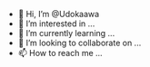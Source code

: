 - 👋 Hi, I’m @Udokaawa
- 👀 I’m interested in ...
- 🌱 I’m currently learning ...
- 💞️ I’m looking to collaborate on ...
- 📫 How to reach me ...

<!---
Udokaawa/Udokaawa is a ✨ special ✨ repository because its `README.md` (this file) appears on your GitHub profile.
You can click the Preview link to take a look at your changes.
--->
